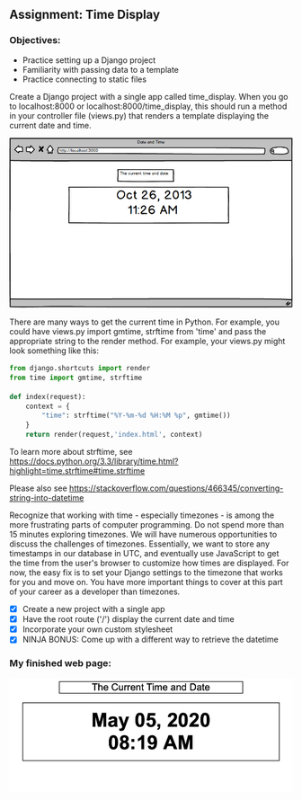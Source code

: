## Assignment: Time Display

### Objectives:

- Practice setting up a Django project
- Familiarity with passing data to a template
- Practice connecting to static files

Create a Django project with a single app called time_display. When you go to localhost:8000 or localhost:8000/time_display, this should run a method in your controller file (views.py) that renders a template displaying the current date and time.

![Assignment Sketch](./images/time.png)

There are many ways to get the current time in Python. For example, you could have views.py import gmtime, strftime from 'time' and pass the appropriate string to the render method. For example, your views.py might look something like this:

```python
from django.shortcuts import render
from time import gmtime, strftime

def index(request):
    context = {
        "time": strftime("%Y-%m-%d %H:%M %p", gmtime())
    }
    return render(request,'index.html', context)
```

To learn more about strftime, see https://docs.python.org/3.3/library/time.html?highlight=time.strftime#time.strftime

Please also see https://stackoverflow.com/questions/466345/converting-string-into-datetime

Recognize that working with time - especially timezones - is among the more frustrating parts of computer programming. Do not spend more than 15 minutes exploring timezones. We will have numerous opportunities to discuss the challenges of timezones. Essentially, we want to store any timestamps in our database in UTC, and eventually use JavaScript to get the time from the user's browser to customize how times are displayed. For now, the easy fix is to set your Django settings to the timezone that works for you and move on. You have more important things to cover at this part of your career as a developer than timezones.

- [x] Create a new project with a single app
- [x] Have the root route ('/') display the current date and time
- [x] Incorporate your own custom stylesheet
- [x] NINJA BONUS: Come up with a different way to retrieve the datetime

### My finished web page:

![My finished web page](./images/my_finished_web_page.png)
